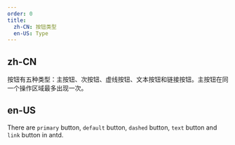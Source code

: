 ```yaml
---
order: 0
title:
  zh-CN: 按钮类型
  en-US: Type
---
```


## zh-CN

按钮有五种类型：主按钮、次按钮、虚线按钮、文本按钮和链接按钮。主按钮在同一个操作区域最多出现一次。

## en-US

There are `primary` button, `default` button, `dashed` button, `text` button and `link` button in antd.
